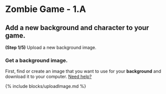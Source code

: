 # Zombie Game - 1.A

## Add a new background and character to your game.

**(Step 1/5)** Upload a new background image.

### Get a background image.

First, find or create an image that you want to use for your **background** and download it to your computer. [Need help?](/tutorials/images/)

{% include blocks/uploadImage.md %}
